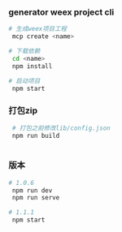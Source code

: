 ### generator weex project cli

``` bash
# 生成weex项目工程
 mcp create <name>

# 下载依赖
 cd <name>
 npm install

# 启动项目
 npm start

```
### 打包zip

``` bash
 # 打包之前修改lib/config.json
 npm run build
 
````

### 版本

``` bash
# 1.0.6
 npm run dev
 npm run serve

# 1.1.1
 npm start
```

